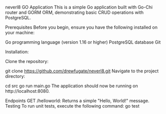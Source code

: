 neverl8 GO Application
This is a simple Go application built with Go-Chi router and GORM ORM, demonstrating basic CRUD operations with PostgreSQL.

Prerequisites
Before you begin, ensure you have the following installed on your machine:

Go programming language (version 1.16 or higher)
PostgreSQL database
Git

Installation:

Clone the repository:

git clone https://github.com/drewfugate/neverl8.git
Navigate to the project directory:

cd src
go run main.go
The application should now be running on http://localhost:8080.

Endpoints
GET /helloworld: Returns a simple "Hello, World!" message.
Testing
To run unit tests, execute the following command:
go test 
